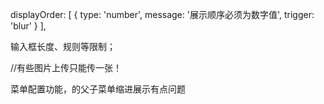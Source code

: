 
displayOrder: [
{ type: 'number', message: '展示顺序必须为数字值', trigger: 'blur' }
],

输入框长度、规则等限制；

//有些图片上传只能传一张！

菜单配置功能，的父子菜单缩进展示有点问题

